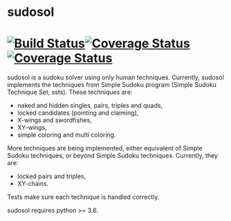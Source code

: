 # sudosol

# [![Build Status](https://travis-ci.org/GillesArcas/sudosol.svg?branch=master)](https://travis-ci.org/GillesArcas/sudosol)[![Coverage Status](https://coveralls.io/repos/github/GillesArcas/sudosol/badge.png?branch=master)](https://coveralls.io/github/GillesArcas/sudosol?branch=master)[![Coverage Status](https://coveralls.io/repos/github/GillesArcas/sudosol/badge.svg?branch=master)](https://coveralls.io/github/GillesArcas/sudosol?branch=master)

sudosol is a sudoku solver using only human techniques. Currently, sudosol implements the techniques from Simple Sudoku program (Simple Sudoku Technique Set, ssts). These techniques are:

- naked and hidden singles, pairs, triples and quads,
- locked candidates (pointing and claiming),
- X-wings and swordfishes,
- XY-wings,
- simple coloring and multi coloring.

More techniques are being implemented, either equivalent of Simple Sudoku techniques, or beyond Simple Sudoku techniques. Currently, they are:

- locked pairs and triples,
- XY-chains.

Tests make sure each technique is handled correctly.

sudosol requires python >= 3.6.
